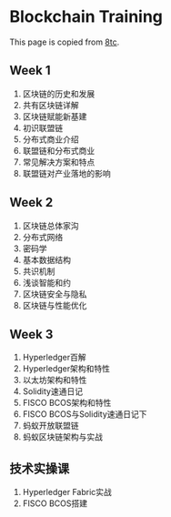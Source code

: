 # Blockchain Training

This page is copied from [8tc](https://app9rdplv402779.pc.xiaoe-tech.com/detail/p_5faa2b8ae4b0231ba8856c46/6?fromH5=true).

## Week 1

1. 区块链的历史和发展
1. 共有区块链详解
1. 区块链赋能新基建
1. 初识联盟链
1. 分布式商业介绍
1. 联盟链和分布式商业
1. 常见解决方案和特点
1. 联盟链对产业落地的影响

## Week 2

1. 区块链总体家沟
1. 分布式网络
1. 密码学
1. 基本数据结构
1. 共识机制
1. 浅谈智能和约
1. 区块链安全与隐私
1. 区块链与性能优化

## Week 3

1. Hyperledger百解
1. Hyperledger架构和特性
1. 以太坊架构和特性
1. Solidity速通日记
1. FISCO BCOS架构和特性
1. FISCO BCOS与Solidity速通日记下
1. 蚂蚁开放联盟链
1. 蚂蚁区块链架构与实战

## 技术实操课

1. Hyperledger Fabric实战
2. FISCO BCOS搭建
